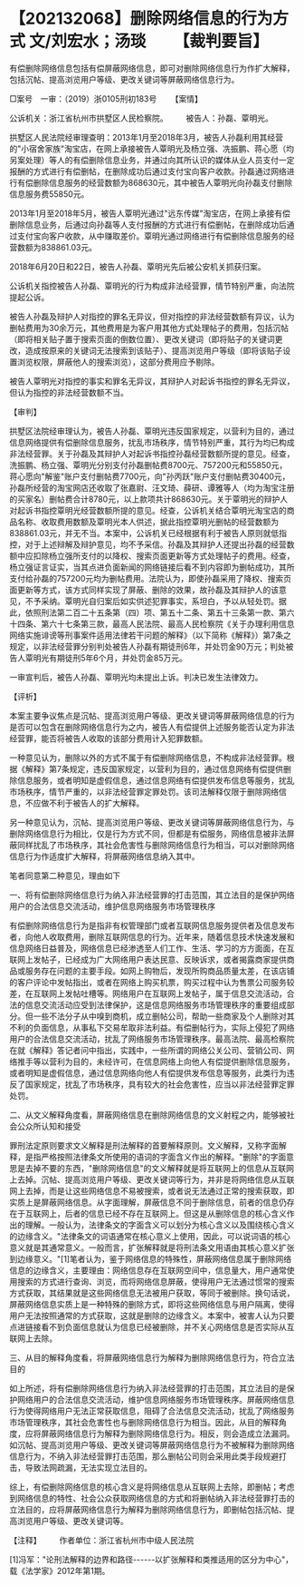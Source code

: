# 【202132068】删除网络信息的行为方式 文/刘宏水；汤琰 　　【裁判要旨】

有偿删除网络信息包括有偿屏蔽网络信息，即可对删除网络信息行为作扩大解释，包括沉帖、提高浏览用户等级、更改关键词等屏蔽网络信息行为。

□案号　一审：（2019）浙0105刑初183号 　　【案情】

公诉机关：浙江省杭州市拱墅区人民检察院。 　　被告人：孙磊、覃明光。

拱墅区人民法院经审理查明：2013年1月至2018年3月，被告人孙磊利用其经营的"小宿舍家族"淘宝店，在网上承接被告人覃明光及杨立强、冼振鹏、蒋心愿（均另案处理）等人的有偿删除信息业务，并通过向其所认识的媒体从业人员支付一定报酬的方式进行有偿删帖，在删除成功后通过支付宝向客户收款。孙磊通过网络进行有偿删除信息服务的经营数额为868630元，其中被告人覃明光向孙磊支付删除信息服务费55850元。

2013年1月至2018年5月，被告人覃明光通过"远东传媒"淘宝店，在网上承接有偿删除信息业务，后通过向孙磊等人支付报酬的方式进行有偿删帖，在删除成功后通过支付宝向客户收款，从中赚取差价。覃明光通过网络进行有偿删除信息服务的经营数额为838861.03元。

2018年6月20日和22日，被告人孙磊、覃明光先后被公安机关抓获归案。

公诉机关指控被告人孙磊、覃明光的行为构成非法经营罪，情节特别严重，向法院提起公诉。

被告人孙磊及辩护人对指控的罪名无异议，但对指控的非法经营数额有异议，认为删帖费用为30余万元，其他费用是为客户用其他方式处理帖子的费用，包括沉帖（即将相关贴子置于搜索页面的倒数位置）、更改关键词（即将贴子的关键词更改，造成按原来的关键词无法搜索到该贴子）、提高浏览用户等级（即将该贴子设置浏览权限，屏蔽他人的搜索浏览），这部分费用应予剔除。

被告人覃明光对指控的事实和罪名无异议，其辩护人对起诉书指控的罪名无异议，但认为指控的非法经营数额不当。

【审判】

拱墅区法院经审理认为，被告人孙磊、覃明光违反国家规定，以营利为目的，通过信息网络提供有偿删除信息服务，扰乱市场秩序，情节特别严重，其行为均已构成非法经营罪。关于孙磊及其辩护人对起诉书指控孙磊经营数额所提的意见。经查，洗振鹏、杨立强、覃明光分别支付孙磊删帖费8700元、757200元和55850元，蒋心愿向"解鉴"账户支付删帖费7700元，向"孙丙跃"账户支付删帖费30400元，孙磊所经营的淘宝网店还收取了张嘉尉、汪文琦、薛研、谭雅等人（均为淘宝注册的买家名）删帖费合计8780元，以上款项共计868630元。关于覃明光的辩护人对起诉书指控覃明光经营数额所提的意见。经查，公诉机关结合覃明光淘宝店的商品名称、收取费用数额及覃明光本人供述，据此指控覃明光删帖的经营数额为838861.03元，并无不当。本案中，公诉机关已经根据有利于被告人原则就低指控，对于上述辩解及辩护意见，均不予采信。孙磊及其辩护人还提出孙磊的经营数额中应扣除杨立强所支付的以降权、搜索页面更新等方式处理帖子的费用。经查，杨立强证言证实，当其点进负面新闻的网络链接后看不到内容即为删帖成功，其所支付给孙磊的757200元均为删帖费用。法院认为，即使孙磊采用了降权、搜索页面更新等方式，该方式同样实现了屏蔽、删除的效果，故孙磊及其辩护人的该意见，不予采纳。覃明光自归案后如实供述犯罪事实，系坦白，予以从轻处罚。据此，依照刑法第二百二十五条第（四）项、第五十二条、第五十三条第一款、第六十四条、第六十七条第三款，最高人民法院、最高人民检察院《关于办理利用信息网络实施诽谤等刑事案件适用法律若干问题的解释》（以下简称《解释》）第7条之规定，以非法经营罪分别判处被告人孙磊有期徒刑6年，并处罚金90万元；判处被告人覃明光有期徒刑5年6个月，并处罚金85万元。

一审宣判后，被告人孙磊、覃明光均未提出上诉。判决已发生法律效力。

【评析】

本案主要争议焦点是沉帖、提高浏览用户等级、更改关键词等屏蔽网络信息的行为是否可以包含在删除网络信息行为之内，被告人有偿提供上述服务能否认定为非法经营罪，能否将被告人收取的该部分费用计入犯罪数额。

一种意见认为，删除以外的方式不属于有偿删除网络信息，不构成非法经营罪。根据《解释》第7条规定，违反国家规定，以营利为目的，通过信息网络有偿提供删除信息服务，或者明知是虚假信息，通过信息网络有偿提供发布信息等服务，扰乱市场秩序，情节严重的，以非法经营罪定罪处罚。该司法解释仅限于删除网络信息，不应做不利于被告人的扩大解释。

另一种意见认为，沉帖、提高浏览用户等级、更改关键词等屏蔽网络信息行为，与删除网络信息行为相比，仅是行为方式不同，但都是有偿服务，网络信息被非法屏蔽同样扰乱了市场秩序，其社会危害性与删除网络信息行为相当，可以对删除网络信息行为作适度扩大解释，将屏蔽网络信息纳入其中。

笔者同意第二种意见，理由如下

一、将有偿删除网络信息行为纳入非法经营罪的打击范围，其立法目的是保护网络用户的合法信息交流活动，维护信息网络服务市场管理秩序

有偿删除网络信息行为是指非有权管理部门或者互联网信息服务提供者及信息发布者，向他人收取费用，删除互联网信息的行为。近年来，随着信息技术快速发展和信息网络日益普及，网络信息已经渗透至人们工作、生活、学习的方方面面，在互联网上发帖子，已经成为广大网络用户表达民意、反映诉求，或者揭露商家提供商品或服务存在问题的主要手段。如网上购物后，发现所购商品质量太差，在该店铺的客户评论中发帖指出，或者在网络上购买机票，购买过程中认为售票公司服务较差，在互联网上发帖吐槽等。网络用户在互联网上发帖子，属于信息交流活动，合法的信息交流活动应受到法律保护，这是信息网络服务市场管理秩序的重要组成部分。但一些不法分子从中嗅到商机，成立删帖公司，帮助一些商家及个人删除对其不利的负面信息，从事私下交易牟取非法利益。有偿删帖行为，实际上侵犯了网络用户的合法信息交流活动，扰乱了网络服务市场管理秩序。最高法院、最高检察院在就《解释》答记者问中指出，实践中，一些所谓的网络公关公司、营销公司、网络推手等以营利为目的，未经许可，在信息网络上向他人有偿提供删除信息服务，或者明知是虚假信息，通过信息网络向他人有偿提供发布信息等服务，此类行为违反了国家规定，扰乱了市场秩序，具有较大的社会危害性，应当以非法经营罪定罪处罚。

二、从文义解释角度看，屏蔽网络信息在删除网络信息的文义射程之内，能够被社会公众所认知和接受

罪刑法定原则要求文义解释是刑法解释的首要解释原则。文义解释，又称字面解释，是指严格按照法律条文所使用的语词的字面含义作出的解释。"删除"的字面意思是去掉不要的东西，"删除网络信息"的文义解释就是将互联网上的信息从互联网上去掉。沉帖、提高浏览用户等级、更改关键词等行为，并非是将网络信息从互联网上去掉，而是让这些网络信息不易被搜索，或者说无法通过正常的搜索获取，即实质上是屏蔽网络信息。从字面理解，屏蔽信息不同于删除信息，前者的信息仍存在于互联网上，后者的信息已经不存在互联网上。但这是从删除信息的核心含义作出的理解。一般认为，法律条文的字面含义可以划分为核心含义以及围绕核心含义的边缘含义。"法律条文的词语通常在核心意义上使用，因此，可以说词语的核心意义就是其通常意义。一般而言，扩张解释就是将刑法条文用语由其核心意义扩张到边缘意义。"\[1\]笔者认为，鉴于网络信息的特殊性，屏蔽网络信息属于删除网络信息的边缘含义，主要理由：网络信息存在互联网空间中，信息量大，用户通常使用搜索的方式进行查询、浏览，而将网络信息屏蔽，使得用户无法通过惯常的搜索方式获取，其结果就是这些网络信息无法被用户获取，等同于被删除。换句话说，屏蔽网络信息实质上是一种特殊的删除方式，即将这些网络信息与用户隔离，使得用户无法按照通常的方式获取，这就是删除的边缘含义。本案中，被害人认为只要点进链接看不到负面信息就认为信息已经被删除，并不关心网络信息是否实际从互联网上去除。

三、从目的解释角度看，将屏蔽网络信息行为解释为删除网络信息行为，符合立法目的

如上所述，将有偿删除网络信息行为纳入非法经营罪的打击范围，其立法目的是保护网络用户的合法信息交流活动，维护信息网络服务市场管理秩序。屏蔽网络信息行为使得网络用户无法正常获取信息，阻碍了合法信息交流活动，扰乱了网络服务市场管理秩序，其社会危害性也与删除网络信息行为相当。因此，从目的解释角度，应将屏蔽网络信息行为解释为删除网络信息行为。相反，则会造成立法漏洞。如沉帖、提高浏览用户等级、更改关键词等屏蔽网络信息行为不被解释为删除网络信息行为，不纳入非法经营罪打击范围，那么删帖公司则会采用此类手段规避打击，导致法网疏漏，无法实现立法目的。

综上，有偿删除网络信息的核心含义是将网络信息从互联网上去除，即删帖；考虑到网络信息的特性、社会公众获取网络信息的方式和将删帖纳入非法经营罪打击的立法目的，应将屏蔽网络信息行为解释为删除网络信息行为，即删帖包括沉帖、提高浏览用户等级、更改关键词等。

【注释】 　　作者单位：浙江省杭州市中级人民法院

\[1\]冯军："论刑法解释的边界和路径------以扩张解释和类推适用的区分为中心"，载《法学家》2012年第1期。